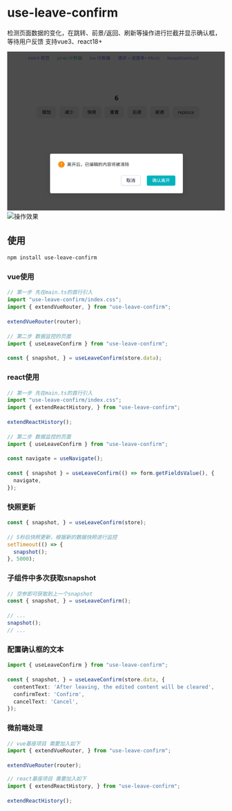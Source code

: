 # use-leave-confirm

检测页面数据的变化，在跳转、前景/返回、刷新等操作进行拦截并显示确认框，等待用户反馈
支持vue3、react18+

![效果](https://github.com/deep-fish-pixel/use-leave-confirm/blob/main/static/preview.png)
![操作效果](https://github.com/deep-fish-pixel/use-leave-confirm/blob/main/static/preview.gif)

## 使用

```bash
npm install use-leave-confirm
```

### vue使用
```ts
// 第一步 先在main.ts的首行引入
import "use-leave-confirm/index.css";
import { extendVueRouter, } from "use-leave-confirm";

extendVueRouter(router);

// 第二步 数据监控的页面
import { useLeaveConfirm } from "use-leave-confirm";

const { snapshot, } = useLeaveConfirm(store.data);

```

### react使用
```ts
// 第一步 先在main.ts的首行引入
import "use-leave-confirm/index.css";
import { extendReactHistory, } from "use-leave-confirm";

extendReactHistory();

// 第二步 数据监控的页面
import { useLeaveConfirm } from "use-leave-confirm";

const navigate = useNavigate();

const { snapshot } = useLeaveConfirm(() => form.getFieldsValue(), {
  navigate,
});

```

### 快照更新
```ts
const { snapshot, } = useLeaveConfirm(store);

// 5秒后快照更新，根据新的数据快照进行监控
setTimeout(() => {
  snapshot();
}, 5000);
```

### 子组件中多次获取snapshot
```ts
// 空参即可获取到上一个snapshot
const { snapshot, } = useLeaveConfirm();

// ...
snapshot();
// ...
```

### 配置确认框的文本
```ts
import { useLeaveConfirm } from "use-leave-confirm";

const { snapshot, } = useLeaveConfirm(store.data, {
  contentText: 'After leaving, the edited content will be cleared',
  confirmText: 'Confirm',
  cancelText: 'Cancel',
});

```

### 微前端处理
```ts
// vue基座项目 需要加入如下
import { extendVueRouter, } from "use-leave-confirm";

extendVueRouter(router);

```

```ts
// react基座项目 需要加入如下
import { extendReactHistory, } from "use-leave-confirm";

extendReactHistory();

```
